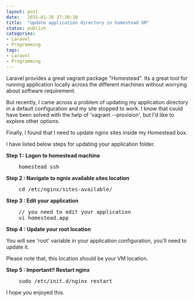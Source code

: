 ```yaml
---
layout: post
date:   2015-01-28 17:30:10
title:  "Update application directory in homestead VM"
status: publish
categories:
- Laravel
- Programming
tags:
- Laravel
- Programming
---
```


Laravel provides a great vagrant package "Homestead". Its a great tool for running application locally across the different machines without worrying about software requirement. 

But recently, I came across a problem of updating my application directory in a default configuration and my site stopped to work. I know that could have been solved with the help of 'vagrant --provision', but I'd like to explore other options.

Finally, I found that I need to update nginx sites inside my Homestead box. 

I have listed below steps for updating your application folder.

**Step 1 : Logon to homestead machine**

<pre>
    homestead ssh
</pre>

**Step 2 : Navigate to ngnix available sites location**

<pre>
    cd /etc/nginx/sites-available/
</pre>

**Step 3 : Edit your application**

<pre>
    // you need to edit your application 
    vi homestead.app
</pre>

**Step 4 : Update your root location**

You will see 'root' variable in your application configuration, you'll need to update it.

Please note that, this location should be your VM location.

**Step 5 : Important!! Restart nginx**

<pre>
    sudo /etc/init.d/nginx restart
</pre>

I hope you enjoyed this.